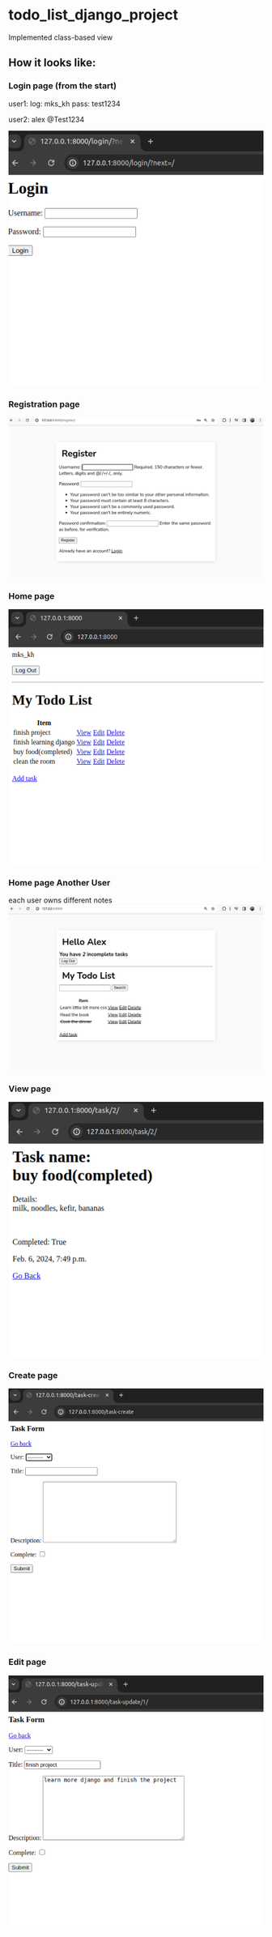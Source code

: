 # todo_list_django_project

Implemented class-based view

## How it looks like:

### Login page (from the start)
user1:
log: mks_kh
pass: test1234

user2:
alex
@Test1234

![login](./images/login2.png)

### Registration page
![home](./images/register.png)

### Home page
![home](./images/home2.png)

### Home page Another User  
each user owns different notes  
![home](./images/user2.png)


### View page
![view](./images/view.png)

### Create page
![create](./images/create2.png)

### Edit page
![edit](./images/edit2.png)

